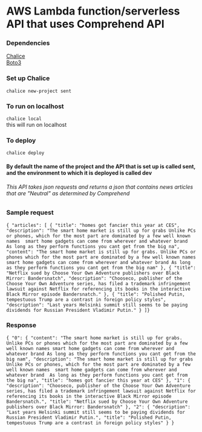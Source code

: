 # AWS Lambda function/serverless API that uses Comprehend API

### Dependencies
<a href="https://github.com/aws/chalice" target="_blank">Chalice</a>  
<a href="https://github.com/boto/boto3" target="_blank">Boto3</a>  


### Set up Chalice
`chalice new-project sent`  
### To run on localhost  
`chalice local`  
this will run on localhost  
### To deploy   
`chalice deploy`  

#### By default the name of the project and the API that is set up is called sent, and the environment to which it is deployed is called dev

###### This API takes json requests and returns a json that contains news articles that are "Neutral" as determined by Comprehend  

### Sample request  
`
{
"articles": [
{
	"title": "homes got fancier this year at CES",
"description": "The smart home market is still up for grabs Unlike PCs or phones, which for the most part are dominated by a few well known names  smart home gadgets can come from wherever and whatever brand  As long as they perform functions you cant get from the big na",
"content": "The smart home market is still up for grabs. Unlike PCs or phones which for the most part are dominated by a few well known names smart home gadgets can come from wherever and whatever brand As long as they perform functions you cant get from the big nam"
},
{
	"title": "Netflix sued by Choose Your Own Adventure publishers over Black Mirror: Bandersnatch",
"description": "Chooseco, publisher of the Choose Your Own Adventure series, has filed a trademark infringement lawsuit against Netflix for referencing its books in the interactive Black Mirror episode Bandersnatch."
},
{
	"title": "Polished Putin, tempestuous Trump are a contrast in foreign policy styles",
"description": "Last years Helsinki summit still seems to be paying dividends for Russian President Vladimir Putin."
}
]}
`  
### Response  
`
{
    "0": {
        "content": "The smart home market is still up for grabs. Unlike PCs or phones which for the most part are dominated by a few well known names smart home gadgets can come from wherever and whatever brand As long as they perform functions you cant get from the big nam",
        "description": "The smart home market is still up for grabs Unlike PCs or phones, which for the most part are dominated by a few well known names  smart home gadgets can come from wherever and whatever brand  As long as they perform functions you cant get from the big na",
        "title": "homes got fancier this year at CES"
    },
    "1": {
        "description": "Chooseco, publisher of the Choose Your Own Adventure series, has filed a trademark infringement lawsuit against Netflix for referencing its books in the interactive Black Mirror episode Bandersnatch.",
        "title": "Netflix sued by Choose Your Own Adventure publishers over Black Mirror: Bandersnatch"
    },
    "2": {
        "description": "Last years Helsinki summit still seems to be paying dividends for Russian President Vladimir Putin.",
        "title": "Polished Putin, tempestuous Trump are a contrast in foreign policy styles"
    }
}
`
